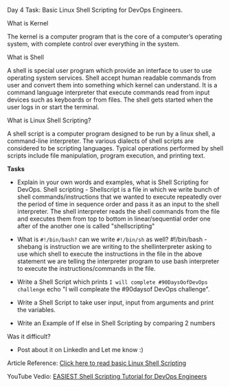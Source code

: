 Day 4 Task: Basic Linux Shell Scripting for DevOps Engineers.

 What is Kernel

 The kernel is a computer program that is the core of a computer’s operating system, with complete control over everything in the system.
 
 What is Shell

 A shell is special user program which provide an interface to user to use operating system services. Shell accept human readable commands from user and convert them into something which kernel can understand. It is a command language interpreter that execute commands read from input devices such as keyboards or from files. The shell gets started when the user logs in or start the terminal.
 
 What is Linux Shell Scripting?

 A shell script is a computer program designed to be run by a linux shell, a command-line interpreter. The various dialects of shell scripts are considered to be scripting languages. Typical operations performed by shell scripts include file manipulation, program execution, and printing text.

 **Tasks**

 - Explain in your own words and examples, what is Shell Scripting for DevOps.
   Shell scripting - Shellscript is a file in which we write bunch of shell commands/instructions that we wanted to execute repeatedly over the period of time in sequence order and pass it as an input to the shell interpreter. The shell interpreter reads the shell commands from the file and executes them from top to bottom in linear/sequential order one after of the another one is called "shellscripting"

 - What is `#!/bin/bash?` can we write `#!/bin/sh` as well?
   #!/bin/bash -
   shebang is instruction we are writing to the shellinterpreter asking to use which shell to execute the instructions in the file
    in the above statement we are telling the interpreter program to use bash interpreter to execute the instructions/commands in the file.
  

 - Write a Shell Script which prints `I will complete #90DaysOofDevOps challenge`
  echo "I will compleate the #90daysof DevOps challenge".

 - Write a Shell Script to take user input, input from arguments and print the variables.


 - Write an Example of If else in Shell Scripting by comparing 2 numbers


 Was it difficult?
 
 - Post about it on LinkedIn and Let me know :)

 Article Reference: [Click here to read basic Linux Shell Scripting](https://devopscube.com/linux-shell-scripting-for-devops/)

 YouTube Vedio: [EASIEST Shell Scripting Tutorial for DevOps Engineers](https://www.youtube.com/watch?v=_-D6gkRj7xc&list=PLlfy9GnSVerQr-Se9JRE_tZJk3OUoHCkh&index=3)